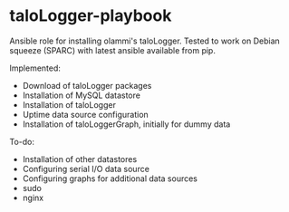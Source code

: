 # taloLogger-playbook
Ansible role for installing olammi's taloLogger. Tested to work on Debian
squeeze (SPARC) with latest ansible available from pip.

Implemented:
 - Download of taloLogger packages
 - Installation of MySQL datastore
 - Installation of taloLogger
 - Uptime data source configuration
 - Installation of taloLoggerGraph, initially for dummy data 

To-do:
 - Installation of other datastores
 - Configuring serial I/O data source
 - Configuring graphs for additional data sources
 - sudo
 - nginx
